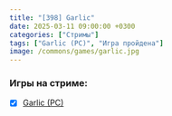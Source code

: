 ```yaml
---
title: "[398] Garlic"
date: 2025-03-11 09:00:00 +0300
categories: ["Стримы"]
tags: ["Garlic (PC)", "Игра пройдена"]
image: /commons/games/garlic.jpg
---
```


### Игры на стриме:
+ [x] [Garlic (PC)](/tags/garlic-pc)
